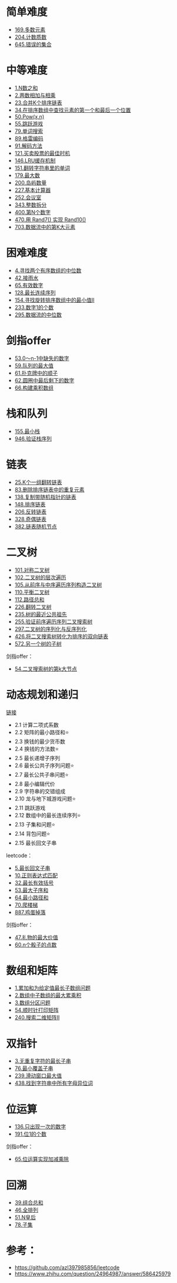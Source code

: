 # 简单难度
- [169.多数元素](2.题目/169.多数元素.md)
- [204.计数质数](2.题目/204.计数质数.md)
- [645.错误的集合](2.题目/645.错误的集合.md)



# 中等难度
- [1.N数之和](2.题目/1.N数之和.md)
- [2.两数相加与相乘](2.题目/2.两数相加与相乘.md)
- [23.合并K个排序链表](2.题目/23.合并K个排序链表.md)
- [34.在排序数组中查找元素的第一个和最后一个位置](2.题目/34.在排序数组中查找元素的第一个和最后一个位置.md)
- [50.Pow(x,n)](2.题目/50.Pow(x,n).md)
- [55.跳跃游戏](2.题目/55.跳跃游戏.md)
- [79.单词搜索](2.题目/79.单词搜索.md)
- [89.格雷编码](2.题目/89.格雷编码.md)
- [91.解码方法](2.题目/91.解码方法.md)
- [121.买卖股票的最佳时机](2.题目/121.买卖股票的最佳时机.md)
- [146.LRU缓存机制](2.题目/146.LRU缓存机制.md)
- [151.翻转字符串里的单词](2.题目/151.翻转字符串里的单词.md)
- [179.最大数](2.题目/179.最大数.md)
- [200.岛屿数量](2.题目/200.岛屿数量.md)
- [227.基本计算器](2.题目/227.基本计算器.md)
- [252.会议室](2.题目/252.会议室.md)
- [343.整数拆分](2.题目/343.整数拆分.md)
- [400.第N个数字](2.题目/400.第N个数字.md)
- [470.用 Rand7() 实现 Rand10()](2.题目/470.用Rand7实现Rand10.md)
- [703.数据流中的第K大元素](2.题目/703.数据流中的第K大元素.md)


# 困难难度
- [4.寻找两个有序数组的中位数](2.题目/4.寻找两个有序数组的中位数.md)
- [42.接雨水](2.题目/42.接雨水.md)
- [65.有效数字](2.题目/65.有效数字.md)
- [128.最长连续序列](2.题目/128.最长连续序列.md)
- [154.寻找旋转排序数组中的最小值II](2.题目/154.寻找旋转排序数组中的最小值II.md)
- [233.数字1的个数](2.题目/233.数字1的个数.md)
- [295.数据流的中位数](2.题目/295.数据流的中位数.md)



# 剑指offer
- [53.0～n-1中缺失的数字](2.题目/剑指offer/53.0～n-1中缺失的数字.md)
- [59.队列的最大值](2.题目/剑指offer/59.队列的最大值.md)
- [61.扑克牌中的顺子](2.题目/剑指offer/61.扑克牌中的顺子.md)
- [62.圆圈中最后剩下的数字](2.题目/剑指offer/62.圆圈中最后剩下的数字.md)
- [66.构建乘积数组](2.题目/剑指offer/66.构建乘积数组.md)


# 栈和队列
- [155.最小栈](2.题目/155.最小栈.md)
- [946.验证栈序列](2.题目/946.验证栈序列.md)



# 链表
- [25.K个一组翻转链表](2.题目/25.K个一组翻转链表.md)
- [83.删除排序链表中的重复元素](2.题目/83.删除排序链表中的重复元素.md)
- [138.复制带随机指针的链表](2.题目/138.复制带随机指针的链表.md)
- [148.排序链表](2.题目/148.排序链表.md)
- [206.反转链表](2.题目/206.反转链表.md)
- [328.奇偶链表](2.题目/328.奇偶链表.md)
- [382.链表随机节点](2.题目/382.链表随机节点.md)


# 二叉树
- [101.对称二叉树](2.题目/101.对称二叉树.md)
- [102.二叉树的层次遍历](2.题目/102.二叉树的层次遍历.md)
- [105.从前序与中序遍历序列构造二叉树](2.题目/105.从前序与中序遍历序列构造二叉树.md)
- [110.平衡二叉树](2.题目/110.平衡二叉树.md)
- [112.路径总和](2.题目/112.路径总和.md)
- [226.翻转二叉树](2.题目/226.翻转二叉树.md)
- [235.树的最近公共祖先](2.题目/235.树的最近公共祖先.md)
- [255.验证前序遍历序列二叉搜索树](2.题目/255.验证前序遍历序列二叉搜索树.md)
- [297.二叉树的序列化与反序列化](2.题目/297.二叉树的序列化与反序列化.md)
- [426.将二叉搜索树转化为排序的双向链表](2.题目/426.将二叉搜索树转化为排序的双向链表.md)
- [572.另一个树的子树](2.题目/572.另一个树的子树.md)

剑指offer：
- [54.二叉搜索树的第k大节点](2.题目/剑指offer/54.二叉搜索树的第k大节点.md)


# 动态规划和递归
[链接](1.基础/1.解题框架/动态规划.md)
- 2.1 计算二项式系数
- 2.2 矩阵的最小路径和⭐
- 2.3 换钱的最少货币数
- 2.4 换钱的方法数⭐
- 2.5 最长递增子序列
- 2.6 最长公共子序列问题⭐
- 2.7 最长公共子串问题⭐
- 2.8 最小编辑代价
- 2.9 字符串的交错组成
- 2.10 龙与地下城游戏问题⭐
- 2.11 跳跃游戏
- 2.12 数组中的最长连续序列⭐
- 2.13 子集和问题⭐
- 2.14 背包问题⭐
- 2.15 最长回文子串

leetcode：
- [5.最长回文子串](2.题目/5.最长回文子串.md)
- [10.正则表达式匹配](2.题目/10.正则表达式匹配.md)
- [32.最长有效括号](2.题目/32.最长有效括号.md)
- [53.最大子序和](2.题目/53.最大子序和.md)
- [64.最小路径和](2.题目/64.最小路径和.md)
- [70.爬楼梯](2.题目/70.爬楼梯.md)
- [887.鸡蛋掉落](2.题目/887.鸡蛋掉落.md)


剑指offer：
- [47.礼物的最大价值](2.题目/剑指offer/47.礼物的最大价值.md)
- [60.n个骰子的点数](2.题目/剑指offer/60.n个骰子的点数.md)



# 数组和矩阵
- [1.累加和为给定值最长子数组问题](2.题目/面试指南/1.数组和矩阵.md)
- [2.数组中子数组的最大累乘积](2.题目/面试指南/1.数组和矩阵.md)
- [3.数组分区问题](2.题目/面试指南/1.数组和矩阵.md)
- [54.顺时针打印矩阵](2.题目/54.顺时针打印矩阵.md)
- [240.搜索二维矩阵II](2.题目/240.搜索二维矩阵II.md)


# 双指针
- [3.无重复字符的最长子串](2.题目/3.无重复字符的最长子串.md)
- [76.最小覆盖子串](2.题目/76.最小覆盖子串.md)
- [239.滑动窗口最大值](2.题目/239.滑动窗口最大值.md)
- [438.找到字符串中所有字母异位词](2.题目/76.最小覆盖子串.md)



# 位运算
- [136.只出现一次的数字](2.题目/136.只出现一次的数字.md)
- [191.位1的个数](2.题目/191.位1的个数.md)


剑指offer：
- [65.位运算实现加减乘除](2.题目/剑指offer/65.位运算实现加减乘除.md)


# 回溯
- [39.组合总和](2.题目/39.组合总和.md)
- [46.全排列](2.题目/46.全排列.md)
- [51.N皇后](2.题目/51.N皇后.md)
- [78.子集](2.题目/78.子集.md)


# 参考：
- https://github.com/azl397985856/leetcode
- https://www.zhihu.com/question/24964987/answer/586425979